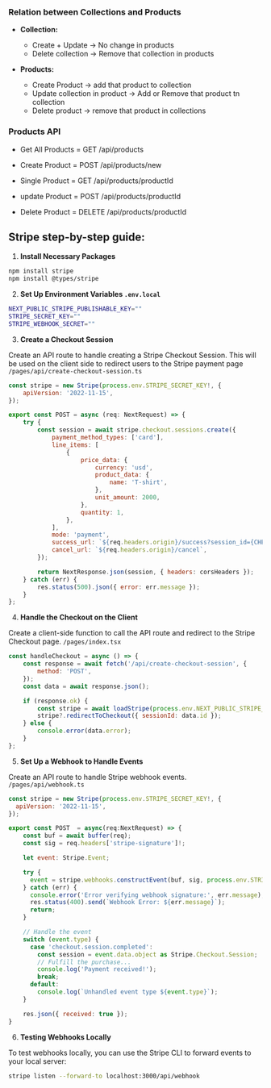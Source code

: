 ### Relation between Collections and Products

-   **Collection:**

    -   Create + Update -> No change in products
    -   Delete collection -> Remove that collection in products

-   **Products:**
    -   Create Product -> add that product to collection
    -   Update collection in product -> Add or Remove that product tn collection
    -   Delete product -> remove that product in collections

### Products API

-   Get All Products = GET /api/products
-   Create Product = POST /api/products/new

-   Single Product = GET /api/products/productId
-   update Product = POST /api/products/productId
-   Delete Product = DELETE /api/products/productId

## Stripe step-by-step guide:

1. **Install Necessary Packages**

```bash
npm install stripe
npm install @types/stripe
```

2. **Set Up Environment Variables `.env.local`**

```bash
NEXT_PUBLIC_STRIPE_PUBLISHABLE_KEY=""
STRIPE_SECRET_KEY=""
STRIPE_WEBHOOK_SECRET=""
```

3. **Create a Checkout Session**

Create an API route to handle creating a Stripe Checkout Session. This will be used on the client side to redirect users to the Stripe payment page `/pages/api/create-checkout-session.ts`

```js
const stripe = new Stripe(process.env.STRIPE_SECRET_KEY!, {
    apiVersion: '2022-11-15',
});

export const POST = async (req: NextRequest) => {
    try {
        const session = await stripe.checkout.sessions.create({
            payment_method_types: ['card'],
            line_items: [
                {
                    price_data: {
                        currency: 'usd',
                        product_data: {
                            name: 'T-shirt',
                        },
                        unit_amount: 2000,
                    },
                    quantity: 1,
                },
            ],
            mode: 'payment',
            success_url: `${req.headers.origin}/success?session_id={CHECKOUT_SESSION_ID}`,
            cancel_url: `${req.headers.origin}/cancel`,
        });

        return NextResponse.json(session, { headers: corsHeaders });
    } catch (err) {
        res.status(500).json({ error: err.message });
    }
};
```

4. **Handle the Checkout on the Client**

Create a client-side function to call the API route and redirect to the Stripe Checkout page. `/pages/index.tsx`

```js
const handleCheckout = async () => {
    const response = await fetch('/api/create-checkout-session', {
        method: 'POST',
    });
    const data = await response.json();

    if (response.ok) {
        const stripe = await loadStripe(process.env.NEXT_PUBLIC_STRIPE_PUBLISHABLE_KEY!);
        stripe?.redirectToCheckout({ sessionId: data.id });
    } else {
        console.error(data.error);
    }
};
```

5. **Set Up a Webhook to Handle Events**

Create an API route to handle Stripe webhook events. `/pages/api/webhook.ts`

```js
const stripe = new Stripe(process.env.STRIPE_SECRET_KEY!, {
  apiVersion: '2022-11-15',
});

export const POST  = async(req:NextRequest) => {
    const buf = await buffer(req);
    const sig = req.headers['stripe-signature']!;

    let event: Stripe.Event;

    try {
      event = stripe.webhooks.constructEvent(buf, sig, process.env.STRIPE_WEBHOOK_SECRET!);
    } catch (err) {
      console.error('Error verifying webhook signature:', err.message);
      res.status(400).send(`Webhook Error: ${err.message}`);
      return;
    }

    // Handle the event
    switch (event.type) {
      case 'checkout.session.completed':
        const session = event.data.object as Stripe.Checkout.Session;
        // Fulfill the purchase...
        console.log('Payment received!');
        break;
      default:
        console.log(`Unhandled event type ${event.type}`);
    }

    res.json({ received: true });
}
```

6. **Testing Webhooks Locally**

To test webhooks locally, you can use the Stripe CLI to forward events to your local server:

```bash
stripe listen --forward-to localhost:3000/api/webhook
```
